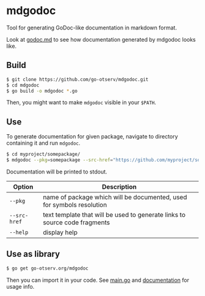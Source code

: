 # mdgodoc
Tool for generating GoDoc-like documentation in markdown format.

Look at [godoc.md](/godoc.md) to see how documentation generated by mdgodoc looks like.

## Build
```bash
$ git clone https://github.com/go-otserv/mdgodoc.git
$ cd mdgodoc
$ go build -o mdgodoc *.go
```
Then, you might want to make `mdgodoc` visible in your `$PATH`.

## Use
To generate documentation for given package, navigate to directory containing it and run `mdgodoc`.
```bash
$ cd myproject/somepackage/
$ mdgodoc --pkg=somepackage --src-href="https://github.com/myproject/somepackage/blob/master/{{.Filename}}#L{{.Line}}"
```
Documentation will be printed to stdout.

Option | Description
------------ | -------------
`--pkg` | name of package which will be documented, used for symbols resolution
`--src-href` | text template that will be used to generate links to source code fragments
`--help` | display help

## Use as library
```bash
$ go get go-otserv.org/mdgodoc
```
Then you can import it in your code. See [main.go](/main,go) and [documentation](/godoc.md) for usage info.
